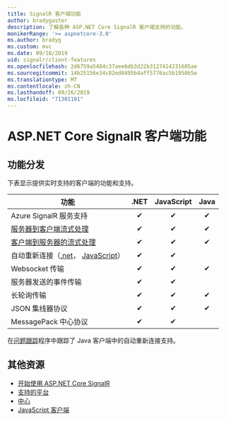 ```yaml
---
title: SignalR 客户端功能
author: bradygaster
description: 了解各种 ASP.NET Core SignalR 客户端支持的功能。
monikerRange: '>= aspnetcore-3.0'
ms.author: bradyg
ms.custom: mvc
ms.date: 09/18/2019
uid: signalr/client-features
ms.openlocfilehash: 2d6759a5484c37aee6db3d22b3127414231605ae
ms.sourcegitcommit: 14b25156e34c82ed0495b4aff5776ac5b1950b5e
ms.translationtype: MT
ms.contentlocale: zh-CN
ms.lasthandoff: 09/26/2019
ms.locfileid: "71301191"
---
```

# <a name="aspnet-core-signalr-client-features"></a>ASP.NET Core SignalR 客户端功能

## <a name="feature-distribution"></a>功能分发

下表显示提供实时支持的客户端的功能和支持。

| 功能 | .NET | JavaScript | Java |
| ---- | :-: | :-: | :-: |
| Azure SignalR 服务支持 |✔|✔|✔|
| [服务器到客户端流式处理](xref:signalr/streaming)          |✔|✔|✔|
| [客户端到服务器的流式处理](xref:signalr/streaming)          |✔|✔|✔|
| 自动重新连接（[.net](/aspnet/core/signalr/dotnet-client?view=aspnetcore-3.0&tabs=visual-studio#handle-lost-connection)， [JavaScript](/aspnet/core/signalr/javascript-client?view=aspnetcore-3.0#reconnect-clients)）          |✔|✔| |
| Websocket 传输 |✔|✔|✔|
| 服务器发送的事件传输 |✔|✔| |
| 长轮询传输 |✔|✔|✔|
| JSON 集线器协议 |✔|✔|✔|
| MessagePack 中心协议 |✔|✔| |

在[问题跟踪](https://github.com/aspnet/AspNetCore/issues/8711)程序中跟踪了 Java 客户端中的自动重新连接支持。

## <a name="additional-resources"></a>其他资源

* [开始使用 ASP.NET Core SignalR](xref:tutorials/signalr)
* [支持的平台](xref:signalr/supported-platforms)
* [中心](xref:signalr/hubs)
* [JavaScript 客户端](xref:signalr/javascript-client)
